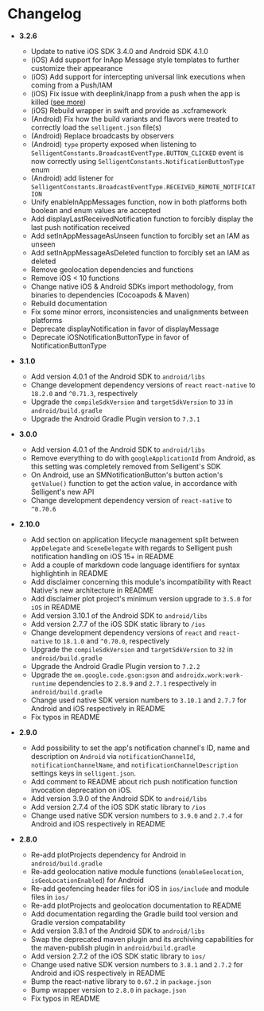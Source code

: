 # Changelog

- __3.2.6__
  - Update to native iOS SDK 3.4.0 and Android SDK 4.1.0
  - (iOS) Add support for InApp Message style templates to further customize their appearance
  - (iOS) Add support for intercepting universal link executions when coming from a Push/IAM
  - (iOS) Fix issue with deeplink/inapp from a push when the app is killed ([see more](documentation/#deep-linking))
  - (iOS) Rebuild wrapper in swift and provide as .xcframework
  - (Android) Fix how the build variants and flavors were treated to correctly load the `selligent.json` file(s)
  - (Android) Replace broadcasts by observers
  - (Android) `type` property exposed when listening to `SelligentConstants.BroadcastEventType.BUTTON_CLICKED` event is now correctly using `SelligentConstants.NotificationButtonType` enum
  - (Android) add listener for `SelligentConstants.BroadcastEventType.RECEIVED_REMOTE_NOTIFICATION`
  - Unify enableInAppMessages function, now in both platforms both boolean and enum values are accepted
  - Add displayLastReceivedNotification function to forcibly display the last push notification received
  - Add setInAppMessageAsUnseen function to forcibly set an IAM as unseen
  - Add setInAppMessageAsDeleted function to forcibly set an IAM as deleted
  - Remove geolocation dependencies and functions
  - Remove iOS < 10 functions
  - Change native iOS & Android SDKs import methodology, from binaries to dependencies (Cocoapods & Maven)
  - Rebuild documentation
  - Fix some minor errors, inconsistencies and unalignments between platforms
  - Deprecate displayNotification in favor of displayMessage
  - Deprecate iOSNotificationButtonType in favor of NotificationButtonType
  
- __3.1.0__
  - Add version 4.0.1 of the Android SDK to `android/libs`
  - Change development dependency versions of `react` `react-native` to `18.2.0` and `^0.71.3`, respectively
  - Upgrade the `compileSdkVersion` and `targetSdkVersion` to `33` in `android/build.gradle`
  - Upgrade the Android Gradle Plugin version to `7.3.1`

- __3.0.0__
  - Add version 4.0.1 of the Android SDK to `android/libs`
  - Remove everything to do with `googleApplicationId` from Android, as this setting was completely removed from Selligent's SDK
  - On Android, use an SMNotificationButton's button action's `getValue()` function to get the action value, in accordance with Selligent's new API
  - Change development dependency version of `react-native` to `^0.70.6`

- __2.10.0__
  - Add section on application lifecycle management split between `AppDelegate` and `SceneDelegate` with regards to Selligent push notification handling on iOS 15+ in README
  - Add a couple of markdown code language identifiers for syntax highlightinh in README
  - Add disclaimer concerning this module's incompatibility with React Native's new architecture in README
  - Add disclaimer plot project's minimum version upgrade to `3.5.0` for `iOS` in README
  - Add version 3.10.1 of the Android SDK to `android/libs`
  - Add version 2.7.7 of the iOS SDK static library to `/ios`
  - Change development dependency versions of  `react` and `react-native` to `18.1.0` and  `^0.70.0`, respectively
  - Upgrade the `compileSdkVersion` and `targetSdkVersion` to `32` in `android/build.gradle`
  - Upgrade the Android Gradle Plugin version to `7.2.2`
  - Upgrade the `om.google.code.gson:gson` and `androidx.work:work-runtime` dependencies to `2.8.9` and `2.7.1` respectively in `android/build.gradle`
  - Change used native SDK version numbers to `3.10.1` and `2.7.7` for Android and iOS respectively in README
  - Fix typos in README

- __2.9.0__
  - Add possibility to set the app's notification channel's ID, name and description on `Android` via `notificationChannelId`, `notificationChannelName`, and `notificationChannelDescription` settings keys in `selligent.json`.
  - Add comment to README about rich push notification function invocation deprecation on iOS.
  - Add version 3.9.0 of the Android SDK to `android/libs`
  - Add version 2.7.4 of the iOS SDK static library to `/ios`
  - Change used native SDK version numbers to `3.9.0` and `2.7.4` for Android and iOS respectively in README

- __2.8.0__
  - Re-add plotProjects dependency for Android in `android/build.gradle`
  - Re-add geolocation native module functions (`enableGeolocation`, `isGeoLocationEnabled`) for Android
  - Re-add geofencing header files for iOS in `ios/include` and module files in `ios/`
  - Re-add plotProjects and geolocation documentation to README
  - Add documentation regarding the Gradle build tool version and Gradle version compatability
  - Add version 3.8.1 of the Android SDK to `android/libs`
  - Swap the deprecated maven plugin and its archiving capabilities for the maven-publish plugin in `android/build.gradle`
  - Add version 2.7.2 of the iOS SDK static library to `ios/`
  - Change used native SDK version numbers to `3.8.1` and `2.7.2` for Android and iOS respectively in README
  - Bump the react-native library to `0.67.2` in `package.json`
  - Bump wrapper version to `2.8.0` in `package.json`
  - Fix typos in README
